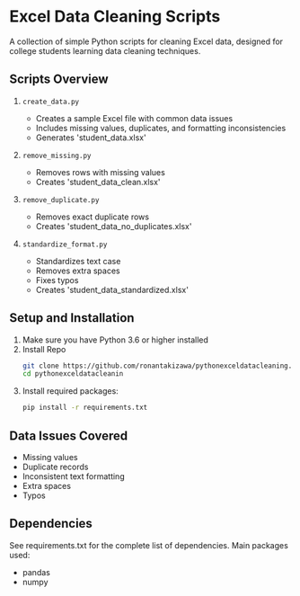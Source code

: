 # Excel Data Cleaning Scripts

A collection of simple Python scripts for cleaning Excel data, designed for college students learning data cleaning techniques.

## Scripts Overview

1. `create_data.py`
   - Creates a sample Excel file with common data issues
   - Includes missing values, duplicates, and formatting inconsistencies
   - Generates 'student_data.xlsx'

2. `remove_missing.py`
   - Removes rows with missing values
   - Creates 'student_data_clean.xlsx'

3. `remove_duplicate.py`
   - Removes exact duplicate rows
   - Creates 'student_data_no_duplicates.xlsx'

4. `standardize_format.py`
   - Standardizes text case
   - Removes extra spaces
   - Fixes typos
   - Creates 'student_data_standardized.xlsx'

## Setup and Installation

1. Make sure you have Python 3.6 or higher installed
2. Install Repo
   ```bash
   git clone https://github.com/ronantakizawa/pythonexceldatacleaning.git
   cd pythonexceldatacleanin
   ```
3. Install required packages:
   ```bash
   pip install -r requirements.txt
   ```

## Data Issues Covered

- Missing values
- Duplicate records
- Inconsistent text formatting
- Extra spaces
- Typos

## Dependencies
See requirements.txt for the complete list of dependencies. Main packages used:
- pandas
- numpy